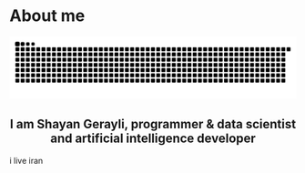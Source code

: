 # About me

<img src="https://github.com/shayangerayli/shayangerayli/blob/main/Image.svg">

<h2 align="center">I am Shayan Gerayli, programmer & data scientist and artificial intelligence developer</h2>
i live iran

